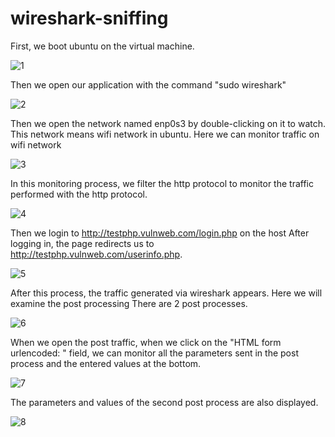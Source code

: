 # wireshark-sniffing
First, we boot ubuntu on the virtual machine.

![1](https://user-images.githubusercontent.com/78695812/122205218-ad2a7300-cea8-11eb-8ace-1e16c9d402dc.jpg)

Then we open our application with the command "sudo wireshark"

![2](https://user-images.githubusercontent.com/78695812/122205234-b0bdfa00-cea8-11eb-9df8-fefdd2f2a2eb.jpg)

Then we open the network named enp0s3 by double-clicking on it to watch. This network means wifi network in ubuntu. Here we can monitor traffic on wifi network

![3](https://user-images.githubusercontent.com/78695812/122205232-b0bdfa00-cea8-11eb-8da7-7940cc62f398.jpg)

In this monitoring process, we filter the http protocol to monitor the traffic performed with the http protocol.

![4](https://user-images.githubusercontent.com/78695812/122205231-b0256380-cea8-11eb-9840-7964d89549fc.jpg)

Then we login to http://testphp.vulnweb.com/login.php on the host After logging in, the page redirects us to http://testphp.vulnweb.com/userinfo.php.

![5](https://user-images.githubusercontent.com/78695812/122205230-b0256380-cea8-11eb-95a2-5072ce93804c.jpg)

After this process, the traffic generated via wireshark appears.
Here we will examine the post processing
There are 2 post processes.

![6](https://user-images.githubusercontent.com/78695812/122205242-b1ef2700-cea8-11eb-9ab8-5f3274cb89e1.jpg)

When we open the post traffic, when we click on the "HTML form urlencoded: " field, we can monitor all the parameters sent in the post process and the entered values at the bottom.

![7](https://user-images.githubusercontent.com/78695812/122205240-b1569080-cea8-11eb-933e-42bfcc626c3f.jpg)

The parameters and values of the second post process are also displayed.

![8](https://user-images.githubusercontent.com/78695812/122205525-01cdee00-cea9-11eb-8e52-ffab6080cd32.jpg)
